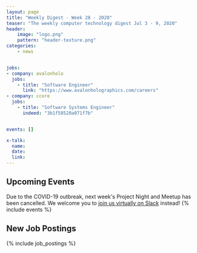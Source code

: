 ```yaml
---
layout: page
title: "Weekly Digest - Week 28 - 2020"
teaser: "The weekly computer technology digest Jul 3 - 9, 2020"
header:
    image: "logo.png"
    pattern: "header-texture.png"
categories:
    - news


jobs:
- company: avalonholo
  jobs:
    - title: "Software Engineer"
      link: "https://www.avalonholographics.com/careers"
- company: ccore
  jobs:
    - title: "Software Systems Engineer"
      indeed: "3b1f58520a071f7b"


events: []

x-talk:
  name:
  date:
  link:
---
```


## Upcoming Events
Due to the COVID-19 outbreak, next week's Project Night and Meetup has been cancelled. We welcome you to [join us virtually on Slack](https://join.slack.com/t/ctsnl/shared_invite/enQtNzE5Mzc1OTA3ODI2LTdhODg1ZTQ4YTMwNDRkYzI2OWZjOTZmYWZjNjA3N2QzMTRiZWEyNmI0MTRmYjNjMDFhZGUxNzlhY2I5YjEwMTk) instead!
{% include events %}

## New Job Postings
{% include job_postings %}
